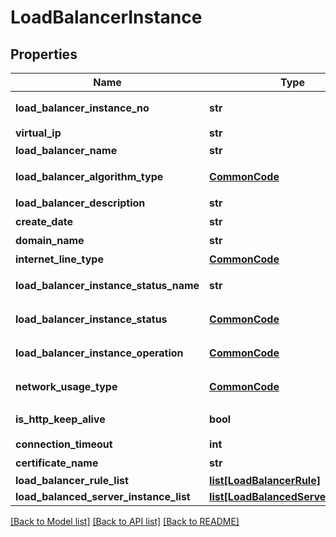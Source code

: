 # LoadBalancerInstance

## Properties
Name | Type | Description | Notes
------------ | ------------- | ------------- | -------------
**load_balancer_instance_no** | **str** | 로드밸런서인스턴스번호 | [optional] 
**virtual_ip** | **str** | virtualIp | [optional] 
**load_balancer_name** | **str** | 로드밸런서명 | [optional] 
**load_balancer_algorithm_type** | [**CommonCode**](CommonCode.md) | 로드밸런서알고리즘구분코 | [optional] 
**load_balancer_description** | **str** | 로드밸런서설명 | [optional] 
**create_date** | **str** | 생성일자 | [optional] 
**domain_name** | **str** | 도메인명 | [optional] 
**internet_line_type** | [**CommonCode**](CommonCode.md) | 인터넷회선구분 | [optional] 
**load_balancer_instance_status_name** | **str** | 로드밸런서인스턴스상태명 | [optional] 
**load_balancer_instance_status** | [**CommonCode**](CommonCode.md) | 로드밸런서인스턴스상태 | [optional] 
**load_balancer_instance_operation** | [**CommonCode**](CommonCode.md) | 로드밸런서인스턴스OP | [optional] 
**network_usage_type** | [**CommonCode**](CommonCode.md) | 네트워크사용구분 | [optional] 
**is_http_keep_alive** | **bool** | httpKeepAlive사용여부 | [optional] 
**connection_timeout** | **int** | 커넥션타임아웃 | [optional] 
**certificate_name** | **str** | SSL인증명 | [optional] 
**load_balancer_rule_list** | [**list[LoadBalancerRule]**](LoadBalancerRule.md) |  | [optional] 
**load_balanced_server_instance_list** | [**list[LoadBalancedServerInstance]**](LoadBalancedServerInstance.md) |  | [optional] 

[[Back to Model list]](../README.md#documentation-for-models) [[Back to API list]](../README.md#documentation-for-api-endpoints) [[Back to README]](../README.md)


